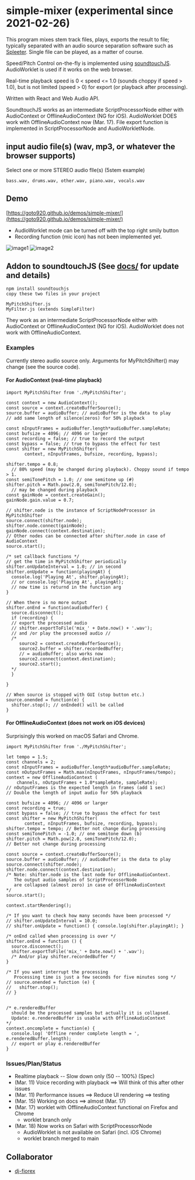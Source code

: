 # simple-mixer (experimental since 2021-02-26)

This program mixes stem track files, plays, exports the
result to file;
typically separated with an audio source separation software such as 
[Spleeter](https://github.com/deezer/spleeter/).
Single file can be played, as a matter of course.

Speed/Pitch Control on-the-fly is implemented 
using [soundtouchJS](https://github.com/cutterbl/SoundTouchJS).
AudioWorklet is used if it works on the web browser.

Real-time playback speed is 0 < speed <= 1.0 (sounds choppy if speed > 1.0), 
but is not limited (speed > 0) for export (or playback after processing).

Written with React and Web Audio API.

SoundtouchJS works as an intermediate ScriptProcessorNode 
either with AudioContext or OfflineAudioContext (NG for iOS).
AudioWorklet DOES work with OfflineAudioContext now (Mar. 17).
File export function is implemented in ScriptProcessorNode and
AudioWorkletNode.

## input audio file(s) (wav, mp3, or whatever the browser supports)

Select one or more STEREO audio flle(s) (5stem example)

`
bass.wav, drums.wav, other.wav, piano.wav, vocals.wav
`
## Demo 

[https://goto920.github.io/demos/simple-mixer/](https://goto920.github.io/demos/simple-mixer/)

- AudioWorklet mode can be turned off with the top right smily button
- Recording function (mic icon) has not been implemented yet.

![image1](images/simple-mixer.png)
![image2](images/simple-mixer-config.png)

## Addon to soundtouchJS (See [docs/](./docs/) for update and details)

```
npm install soundtouchjs
copy these two files in your project

MyPitchShifter.js
MyFilter.js (extends SimpleFilter)
```

They work as an intermediate ScriptProcessorNode either with AudioContext 
or OfflineAudioContext (NG for iOS).
AudioWorklet does not work with OfflineAudioContext.

### Examples
Currently stereo audio source only.
Arguments for MyPitchShifter() may change (see the source code).

#### For AudioContext (real-time playback)
```
import MyPitchShifter from './MyPitchShifter';

const context = new AudioContext();
const source = context.createBufferSource();
source.buffer = audioBuffer; // audioBuffer is the data to play 
// add same length of silence(zeros) for 50% playback 

const nInputFrames = audioBuffer.length*audioBuffer.sampleRate;
const bufsize = 4096; // 4096 or larger
const recording = false; // true to record the output
const bypass = false; // true to bypass the effect for test 
const shifter = new MyPitchShifter(
       context, nInputFrames, bufsize, recording, bypass);

shifter.tempo = 0.8; 
  // 80% speed (may be changed during playback). Choppy sound if tempo > 1.
const semiTonePitch = 1.0; // one semitone up (#)
shifter.pitch = Math.pow(2.0, semiTonePitch/12.0); 
  // may be changed during playback
const gainNode = context.createGain();
gainNode.gain.value = 0.7;

// shifter.node is the instance of ScriptNodeProcessor in MyPitchShifter
source.connect(shifter.node); 
shifter.node.connect(gainNode);
gainNode.connect(context.destination);
// Other nodes can be connected after shifter.node in case of AudioContext
source.start();

/* set callback functions */
// get the time in MyPitchShifter periodically
shifter.onUpdateInterval = 1.0; // in second
shifter.onUpdate = function(playingAt) { 
  console.log('Playing At', shifter.playingAt);
  // or console.log('Playing At', playingAt);
  // now time is returnd in the function arg 
}

// When there is no more output
shifter.onEnd = function(audioBuffer) { 
  source.disconnect();
  if (recording) {
  // export the processed audio
  // shifter.exportToFile('mix_' + Date.now() + '.wav'); 
  // and /or play the processed audio //
  /*
     source2 = context.createBufferSource(); 
     source2.buffer = shifter.recordedBuffer;
     // = audioBuffer; also works now
     source2.connect(context.destination);
     source2.start();
  */
  }

}

// When source is stopped with GUI (stop button etc.)
source.onended = function(e) {
  shifter.stop(); // onEnded() will be called
}

```

#### For OfflineAudioContext (does not work on iOS devices)
Surprisingly this worked on macOS Safari and Chrome.

```
import MyPitchShifter from './MyPitchShifter';

let tempo = 1.5; 
const channels = 2;
const nInputFrames = audioBuffer.length*audioBuffer.sampleRate;
const nOutputFrames = Math.max(nInputFrames, nInputFrames/tempo);
context = new OfflineAudioContext (
    channels, nOutputFrames + 1.0*sampleRate, sampleRate);
// nOutputFrames is the expected length in frames (add 1 sec)
// Double the length of input audio for 50% playback

const bufsize = 4096; // 4096 or larger
const recording = true; 
const bypass = false; // true to bypass the effect for test 
const shifter = new MyPitchShifter(
       context, nInputFrames, bufsize, recording, bypass);
shifter.tempo = tempo; // Better not change during processing 
const semiTonePitch = -1.0; // one semitone down (b)
shifter.pitch = Math.pow(2.0, semiTonePitch/12.0); 
// Better not change during processing 

const source = context.createBufferSource();
source.buffer = audioBuffer; // audioBuffer is the data to play 
source.connect(shifter.node); 
shifter.node.connect(context.destination);
/* Note: shifter.node is the last node for OfflineAudioContext. 
   The output audio samples of ScriptProcessorNode 
   are collapsed (almost zero) in case of OfflineAudioContext
*/
source.start(); 

context.startRendering();

/* If you want to check how many seconds have been processed */
// shifter.onUpdateInterval = 10.0; 
// shifter.onUpdate = function() { console.log(shifter.playingAt); }

/* onEnd called when processing is over */
shifter.onEnd = function () {
  source.disconnect();
  shifter.exportToFile('mix_' + Date.now() + '.wav');
  /* And/or play shifter.recordedBuffer */
}

/* If you want interrupt the processing 
   Processing time is just a few seconds for five minutes song */
// source.onended = function (e) { 
//   shifter.stop(); 
// }


/* e.renderedBuffer 
  should be the processed samples but actually it is collapsed.
  Update: e.renderedBuffer is usable with OfflineAudioContext
*/
context.oncomplete = function(e) {
  console.log( 'Offline render complete length = ', e.renderedBuffer.length);
  // export or play e.renderedBuffer
}

```

### Issues/Plan/Status
- Realtime playback -- Slow down only (50 -- 100%) (Spec)
- (Mar. 11) Voice recording with playback ==> Will think of this after other issues
- (Mar. 11) Performance issues ==> Reduce UI rendering ==> testing
- (Mar. 15) Working on docs ==> almost (Mar. 17)
- (Mar. 17) worklet with OfflineAudioContext functional on Firefox and Chrome
  - worklet branch only
- (Mar. 18) Now works on Safari with ScriptProcessorNode
  - AudioWorklet is not available on Safari (incl. iOS Chrome)
  - worklet branch merged to main

## Collaborator ##

- [dj-fiorex](https://github.com/dj-fiorex)
